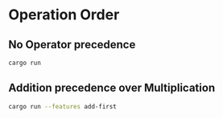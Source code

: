 # Operation Order

## No Operator precedence

```sh
cargo run
```

## Addition precedence over Multiplication

```sh
cargo run --features add-first
```
